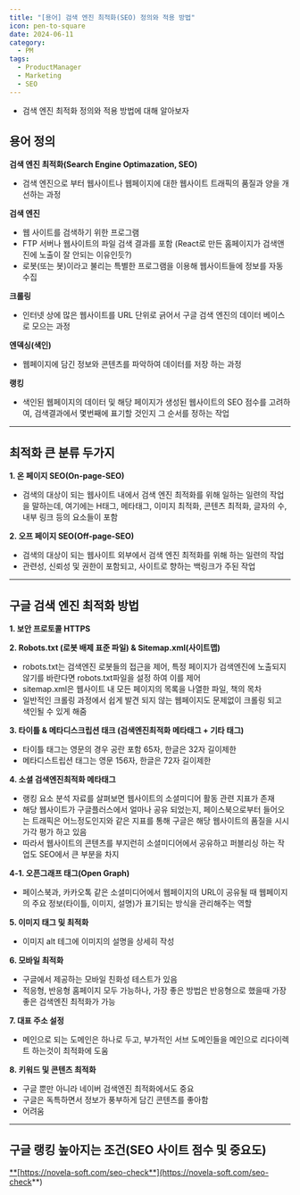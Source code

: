 ```yaml
---
title: "[용어] 검색 엔진 최적화(SEO) 정의와 적용 방법"
icon: pen-to-square
date: 2024-06-11
category:
  - PM
tags:
  - ProductManager
  - Marketing
  - SEO
---
```

- 검색 엔진 최적화 정의와 적용 방법에 대해 알아보자
<!-- more -->
## **용어 정의**

**검색 엔진 최적화(Search Engine Optimazation, SEO)** 

- 검색 엔진으로 부터 웹사이트나 웹페이지에 대한 웹사이트 트래픽의 품질과 양을 개선하는 과정 

**검색 엔진**

- 웹 사이트를 검색하기 위한 프로그램    
- FTP 서버나 웹사이트의 파일 검색 결과를 포함 (React로 만든 홈페이지가 검색앤진에 노출이 잘 안되는 이유인듯?)
- 로봇(또는 봇)이라고 불리는 특별한 프로그램을 이용해 웹사이트들에 정보를 자동 수집

**크롤링**

- 인터넷 상에 많은 웹사이트를 URL 단위로 긁어서 구글 검색 엔진의 데이터 베이스로 모으는 과정

**엔덱싱(색인)**

- 웹페이지에 담긴 정보와 콘텐츠를 파악하여 데이터를 저장 하는 과정

**랭킹**

- 색인된 웹페이지의 데이터 및 해당 페이지가 생성된 웹사이트의 SEO 점수를 고려하여, 검색결과에서 몇번째에 표기할 것인지 그 순서를 정하는 작업

---

## **최적화 큰 분류 두가지**

**1. 온 페이지 SEO(On-page-SEO)**

- 검색의 대상이 되는 웹사이트 내에서 검색 엔진 최적화를 위해 일하는 일련의 작업을 말하는데, 여기에는 H태그, 메타태그, 이미지 최적화, 콘텐츠 최적화, 글자의 수, 내부 링크 등의 요소들이 포함

**2. 오프 페이지 SEO(Off-page-SEO)**

- 검색의 대상이 되는 웹사이트 외부에서 검색 엔진 최적화를 위해 하는 일련의 작업
- 관련성, 신뢰성 및 권한이 포함되고, 사이트로 향하는 백링크가 주된 작업

---

## **구글 검색 엔진 최적화 방법**

**1. 보안 프로토콜 HTTPS**

**2. Robots.txt (로봇 배제 표준 파일) & Sitemap.xml(사이트맵)**

- robots.txt는 검색엔진 로봇들의 접근을 제어, 특정 페이지가 검색엔진에 노출되지 않기를 바란다면 robots.txt파일을 설정 하여 이를 제어
- sitemap.xml은 웹사이트 내 모든 페이지의 목록을 나열한 파일, 책의 목차
- 일반적인 크롤링 과정에서 쉽게 발견 되지 않는 웹페이지도 문제없이 크롤링 되고 색인될 수 있게 해줌

**3. 타이틀 & 메타디스크립션 태크 (검색엔진최적화 메타태그 + 기타 태그)**

- 타이틀 태그는 영문의 경우 공란 포함 65자, 한글은 32자 길이제한
- 메타디스트립션 태그는 영문 156자, 한글은 72자 길이제한

**4. 소셜 검색엔진최적화 메타태그**

- 랭킹 요소 분석 자료를 살펴보면 웹사이트의 소셜미디어 활동 관련 지표가 존재
- 해당 웹사이트가 구글플러스에서 얼마나 공유 되었는지, 페이스북으로부터 들어오는 트래픽은 어느정도인지와 같은 지표를 통해 구글은 해당 웹사이트의 품질을 시시가각 평가 하고 있음
- 따라서 웹사이트의 콘텐츠를 부지런히 소셜미디어에서 공유하고 퍼블리싱 하는 작업도 SEO에서 큰 부분을 차지

**4-1. 오픈그래프 태그(Open Graph)**

- 페이스북과, 카카오톡 같은 소셜미디어에서 웹페이지의 URL이 공유될 때 웹페이지의 주요 정보(타이틀, 이미지, 설명)가 표기되는 방식을 관리해주는 역할

**5. 이미지 태그 및 최적화**

- 이미지 alt 테그에 이미지의 설명을 상세히 작성

**6. 모바일 최적화**

- 구글에서 제공하는 모바일 친화성 테스트가 있음
- 적응형, 반응형 홈페이지 모두 가능하나, 가장 좋은 방법은 반응형으로 했을때 가장 좋은 검색엔진 최적화가 가능

**7. 대표 주소 설정**

- 메인으로 되는 도메인은 하나로 두고, 부가적인 서브 도메인들을 메인으로 리다이렉트 하는것이 최적화에 도움

**8. 키워드 및 콘텐츠 최적화**

- 구글 뿐만 아니라 네이버 검색엔진 최적화에서도 중요
- 구글은 독특하면서 정보가 풍부하게 담긴 콘텐츠를 좋아함
- 어려움

---

## **구글 랭킹 높아지는 조건(SEO 사이트 점수 및 중요도)**

[**](https://novela-soft.com/seo-check)[https://novela-soft.com/seo-check**](https://novela-soft.com/seo-check**)